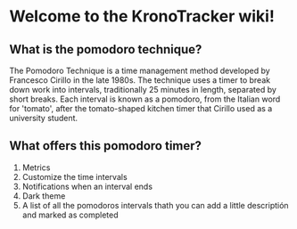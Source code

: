 # Welcome to the KronoTracker wiki!

## What is the pomodoro technique?
The Pomodoro Technique is a time management method developed by Francesco Cirillo in the late 1980s. The technique uses a timer to break down work into intervals, traditionally 25 minutes in length, separated by short breaks. Each interval is known as a pomodoro, from the Italian word for 'tomato', after the tomato-shaped kitchen timer that Cirillo used as a university student.

## What offers this pomodoro timer?
1. Metrics
2. Customize the time intervals
3. Notifications when an interval ends
4. Dark theme
5. A list of all the pomodoros intervals thath you can add a little descriptión and marked as completed
